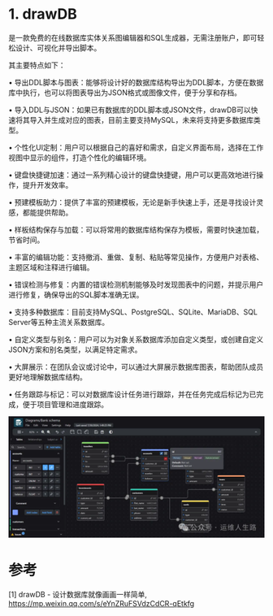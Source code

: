 # 1. drawDB

是一款免费的在线数据库实体关系图编辑器和SQL生成器，无需注册账户，即可轻松设计、可视化并导出脚本。

其主要特点如下：

• 导出DDL脚本与图表：能够将设计好的数据库结构导出为DDL脚本，方便在数据库中执行，也可以将图表导出为JSON格式或图像文件，便于分享和存档。

• 导入DDL与JSON：如果已有数据库的DDL脚本或JSON文件，drawDB可以快速将其导入并生成对应的图表，目前主要支持MySQL，未来将支持更多数据库类型。

• 个性化UI定制：用户可以根据自己的喜好和需求，自定义界面布局，选择在工作视图中显示的组件，打造个性化的编辑环境。

• 键盘快捷键加速：通过一系列精心设计的键盘快捷键，用户可以更高效地进行操作，提升开发效率。

• 预建模板助力：提供了丰富的预建模板，无论是新手快速上手，还是寻找设计灵感，都能提供帮助。

• 样板结构保存与加载：可以将常用的数据库结构保存为模板，需要时快速加载，节省时间。

• 丰富的编辑功能：支持撤消、重做、复制、粘贴等常见操作，方便用户对表格、主题区域和注释进行编辑。

• 错误检测与修复：内置的错误检测机制能够及时发现图表中的问题，并提示用户进行修复，确保导出的SQL脚本准确无误。

• 支持多种数据库：目前支持MySQL、PostgreSQL、SQLite、MariaDB、SQL Server等五种主流关系数据库。

• 自定义类型与别名：用户可以为对象关系数据库添加自定义类型，或创建自定义JSON方案和别名类型，以满足特定需求。

• 大屏展示：在团队会议或讨论中，可以通过大屏展示数据库图表，帮助团队成员更好地理解数据库结构。

• 任务跟踪与标记：可以对数据库设计任务进行跟踪，并在任务完成后标记为已完成，便于项目管理和进度跟踪。

![](.01_可视化构建工具_images/drawDB样式.png)


# 参考

[1] drawDB - 设计数据库就像画画一样简单, https://mp.weixin.qq.com/s/eYnZRuFSVdzCdCR-qEtkfg